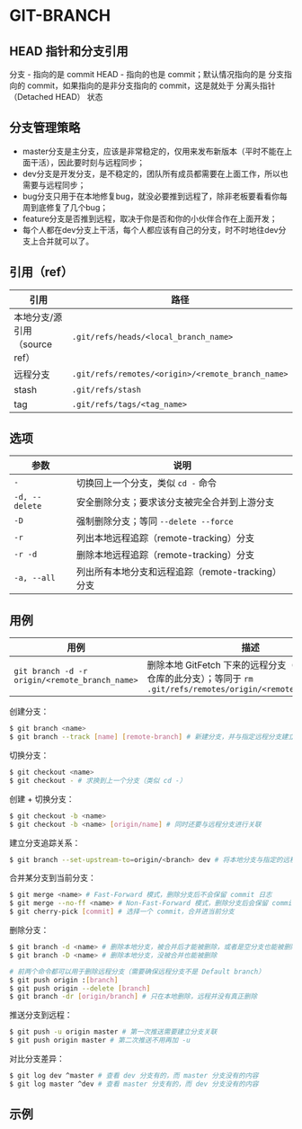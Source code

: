 # GIT-BRANCH

## HEAD 指针和分支引用

分支 - 指向的是 commit
HEAD - 指向的也是 commit；默认情况指向的是 分支指向的 commit，如果指向的是非分支指向的 commit，这是就处于 分离头指针（Detached HEAD） 状态


## 分支管理策略

* master分支是主分支，应该是非常稳定的，仅用来发布新版本（平时不能在上面干活），因此要时刻与远程同步；
* dev分支是开发分支，是不稳定的，团队所有成员都需要在上面工作，所以也需要与远程同步；
* bug分支只用于在本地修复bug，就没必要推到远程了，除非老板要看看你每周到底修复了几个bug；
* feature分支是否推到远程，取决于你是否和你的小伙伴合作在上面开发；
* 每个人都在dev分支上干活，每个人都应该有自己的分支，时不时地往dev分支上合并就可以了。

## 引用（ref）

| 引用                          | 路径                                              |
| ----------------------------- | ------------------------------------------------- |
| 本地分支/源引用（source ref） | `.git/refs/heads/<local_branch_name>`             |
| 远程分支                      | `.git/refs/remotes/<origin>/<remote_branch_name>` |
| stash                         | `.git/refs/stash`                                 |
| tag                           | `.git/refs/tags/<tag_name>`                       |

## 选项

| 参数           | 说明                                              |
| -------------- | ------------------------------------------------- |
| `-`            | 切换回上一个分支，类似 `cd -` 命令                |
| `-d, --delete` | 安全删除分支；要求该分支被完全合并到上游分支      |
| `-D`           | 强制删除分支；等同 `--delete --force`             |
| `-r`           | 列出本地远程追踪（remote-tracking）分支           |
| `-r -d`        | 删除本地远程追踪（remote-tracking）分支           |
| `-a, --all`    | 列出所有本地分支和远程追踪（remote-tracking）分支 |

## 用例

| 用例                                           | 描述                                                                                                                    |
| ---------------------------------------------- | ----------------------------------------------------------------------------------------------------------------------- |
| `git branch -d -r origin/<remote_branch_name>` | 删除本地 GitFetch 下来的远程分支（不会删除远程仓库的此分支）；等同于 `rm .git/refs/remotes/origin/<remote_branch_name>` |

创建分支：

```sh
$ git branch <name>
$ git branch --track [name] [remote-branch] # 新建分支，并与指定远程分支建立追踪关系
```

切换分支：

```sh
$ git checkout <name>
$ git checkout - # 求换到上一个分支（类似 cd -）
```

创建 + 切换分支：

```sh
$ git checkout -b <name>
$ git checkout -b <name> [origin/name] # 同时还要与远程分支进行关联
```

建立分支追踪关系：

```sh
$ git branch --set-upstream-to=origin/<branch> dev # 将本地分支与指定的远程分支建立追踪关系
```

合并某分支到当前分支：

```sh
$ git merge <name> # Fast-Forward 模式，删除分支后不会保留 commit 日志
$ git merge --no-ff <name> # Non-Fast-Forward 模式，删除分支后会保留 commit 日志（推荐）
$ git cherry-pick [commit] # 选择一个 commit，合并进当前分支
```

删除分支：

```sh
$ git branch -d <name> # 删除本地分支，被合并后才能被删除，或者是空分支也能被删除
$ git branch -D <name> # 删除本地分支，没被合并也能被删除
```

```sh
# 前两个命令都可以用于删除远程分支（需要确保远程分支不是 Default branch）
$ git push origin :[branch]
$ git push origin --delete [branch]
$ git branch -dr [origin/branch] # 只在本地删除，远程并没有真正删除
```

推送分支到远程：

```sh
$ git push -u origin master # 第一次推送需要建立分支关联
$ git push origin master # 第二次推送不用再加 -u
```

对比分支差异：

```sh
$ git log dev ^master # 查看 dev 分支有的，而 master 分支没有的内容
$ git log master ^dev # 查看 master 分支有的，而 dev 分支没有的内容
```

## 示例